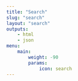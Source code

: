 ```yaml
---
title: "Search"
slug: "search"
layout: "search"
outputs:
    - html
    - json
menu:
    main:
        weight: -90
        params: 
            icon: search
---
```

